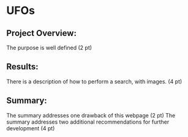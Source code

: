 # UFOs

## Project Overview:

The purpose is well defined (2 pt)

## Results:

There is a description of how to perform a search, with images. (4 pt)

## Summary:

The summary addresses one drawback of this webpage (2 pt)
The summary addresses two additional recommendations for further development (4 pt)